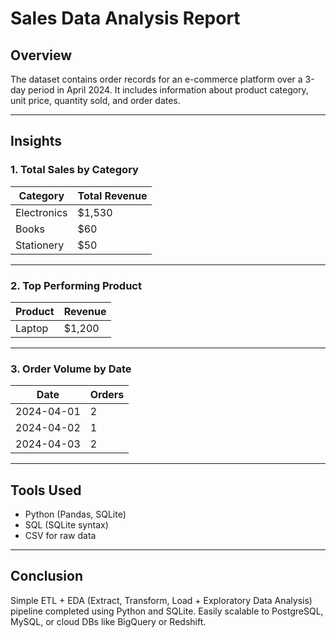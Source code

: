 # Sales Data Analysis Report

## Overview
The dataset contains order records for an e-commerce platform over a 3-day period in April 2024. It includes information about product category, unit price, quantity sold, and order dates.

---

## Insights

### 1. Total Sales by Category
| Category     | Total Revenue |
|--------------|----------------|
| Electronics  | $1,530         |
| Books        | $60            |
| Stationery   | $50            |

---

### 2. Top Performing Product
| Product   | Revenue |
|-----------|---------|
| Laptop    | $1,200  |

---

### 3. Order Volume by Date
| Date       | Orders |
|------------|--------|
| 2024-04-01 | 2      |
| 2024-04-02 | 1      |
| 2024-04-03 | 2      |

---

## Tools Used
- Python (Pandas, SQLite)
- SQL (SQLite syntax)
- CSV for raw data

---

## Conclusion
Simple ETL + EDA (Extract, Transform, Load + Exploratory Data Analysis) pipeline completed using Python and SQLite. Easily scalable to PostgreSQL, MySQL, or cloud DBs like BigQuery or Redshift.

